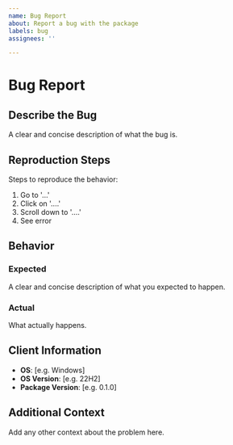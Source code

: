```yaml
---
name: Bug Report
about: Report a bug with the package
labels: bug
assignees: ''

---
```


# Bug Report

## Describe the Bug

A clear and concise description of what the bug is.

## Reproduction Steps

Steps to reproduce the behavior:

1. Go to '...'
2. Click on '....'
3. Scroll down to '....'
4. See error

## Behavior

### Expected

A clear and concise description of what you expected to happen.

### Actual

What actually happens.

## Client Information

- **OS**: [e.g. Windows]
- **OS Version**: [e.g. 22H2]
- **Package Version**: [e.g. 0.1.0]

## Additional Context

Add any other context about the problem here.
